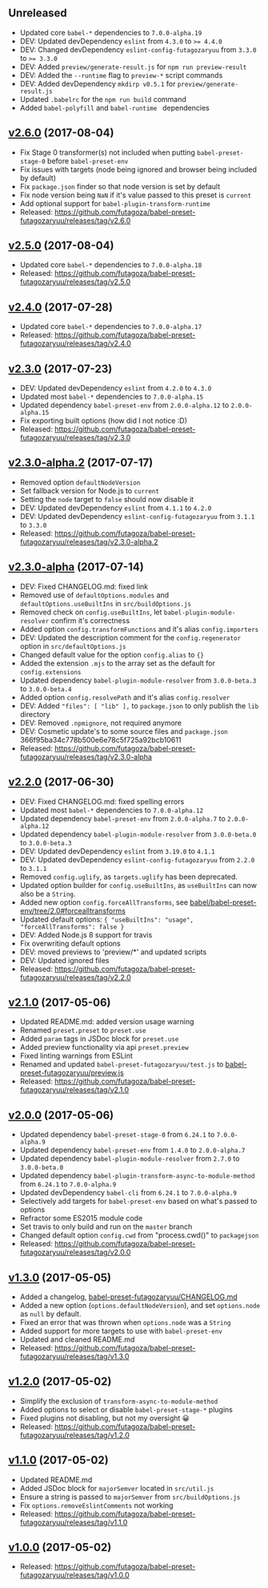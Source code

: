 ## Unreleased

* Updated core `babel-*` dependencies to `7.0.0-alpha.19`
* DEV: Updated devDependency `eslint` from `4.3.0` to `>= 4.4.0`
* DEV: Changed devDependency `eslint-config-futagozaryuu` from `3.3.0` to `>= 3.3.0`
* DEV: Added `preview/generate-result.js` for `npm run preview-result`
* DEV: Added the `--runtime` flag to `preview-*` script commands
* DEV: Added devDependency `mkdirp v0.5.1` for `preview/generate-result.js`
* Updated `.babelrc` for the `npm run build` command
* Added `babel-polyfill` and `babel-runtime ` dependencies

<a name="2.6.0"></a>
## [v2.6.0](https://github.com/futagoza/babel-preset-futagozaryuu/compare/v2.5.0...v2.6.0) (2017-08-04)

* Fix Stage 0 transformer(s) not included when putting `babel-preset-stage-0` before `babel-preset-env`
* Fix issues with targets (node being ignored and browser being included by default)
* Fix `package.json` finder so that node version is set by default
* Fix node version being `NaN` if it's value passed to this preset is `current`
* Add optional support for `babel-plugin-transform-runtime`
* Released: https://github.com/futagoza/babel-preset-futagozaryuu/releases/tag/v2.6.0

<a name="2.5.0"></a>
## [v2.5.0](https://github.com/futagoza/babel-preset-futagozaryuu/compare/v2.4.0...v2.5.0) (2017-08-04)

* Updated core `babel-*` dependencies to `7.0.0-alpha.18`
* Released: https://github.com/futagoza/babel-preset-futagozaryuu/releases/tag/v2.5.0

<a name="2.4.0"></a>
## [v2.4.0](https://github.com/futagoza/babel-preset-futagozaryuu/compare/v2.3.0...v2.4.0) (2017-07-28)

* Updated core `babel-*` dependencies to `7.0.0-alpha.17`
* Released: https://github.com/futagoza/babel-preset-futagozaryuu/releases/tag/v2.4.0

<a name="2.3.0"></a>
## [v2.3.0](https://github.com/futagoza/babel-preset-futagozaryuu/compare/v2.3.0-alpha.2...v2.3.0) (2017-07-23)

* DEV: Updated devDependency `eslint` from `4.2.0` to `4.3.0`
* Updated most `babel-*` dependencies to `7.0.0-alpha.15`
* Updated dependency `babel-preset-env` from `2.0.0-alpha.12` to `2.0.0-alpha.15`
* Fix exporting built options (how did I not notice :D)
* Released: https://github.com/futagoza/babel-preset-futagozaryuu/releases/tag/v2.3.0

<a name="2.3.0-alpha.2"></a>
## [v2.3.0-alpha.2](https://github.com/futagoza/babel-preset-futagozaryuu/compare/v2.3.0-alpha...v2.3.0-alpha.2) (2017-07-17)

* Removed option `defaultNodeVersion`
* Set fallback version for Node.js to `current`
* Setting the `node` target to `false` should now disable it
* DEV: Updated devDependency `eslint` from `4.1.1` to `4.2.0`
* DEV: Updated devDependency `eslint-config-futagozaryuu` from `3.1.1` to `3.3.0`
* Released: https://github.com/futagoza/babel-preset-futagozaryuu/releases/tag/v2.3.0-alpha.2

<a name="2.3.0-alpha"></a>
## [v2.3.0-alpha](https://github.com/futagoza/babel-preset-futagozaryuu/compare/v2.2.0...v2.3.0-alpha) (2017-07-14)

* DEV: Fixed CHANGELOG.md: fixed link
* Removed use of `defaultOptions.modules` and `defaultOptions.useBuiltIns` in `src/buildOptions.js`
* Removed check on `config.useBuiltIns`, let `babel-plugin-module-resolver` confirm it's correctness
* Added option `config.transformFunctions` and it's alias `config.importers`
* DEV: Updated the description comment for the `config.regenerator` option in `src/defaultOptions.js`
* Changed default value for the option `config.alias` to `{}`
* Added the extension `.mjs` to the array set as the default for `config.extensions`
* Updated dependency `babel-plugin-module-resolver` from `3.0.0-beta.3` to `3.0.0-beta.4`
* Added option `config.resolvePath` and it's alias `config.resolver`
* DEV: Added `"files": [ "lib" ],` to `package.json` to only publish the `lib` directory
* DEV: Removed `.npmignore`, not required anymore
* DEV: Cosmetic update's to some source files and `package.json` 366f95ba34c778b500e6e78c5f725a92bcb10611
* Released: https://github.com/futagoza/babel-preset-futagozaryuu/releases/tag/v2.3.0-alpha

<a name="2.2.0"></a>
## [v2.2.0](https://github.com/futagoza/babel-preset-futagozaryuu/compare/v2.1.0...v2.2.0) (2017-06-30)

* DEV: Fixed CHANGELOG.md: fixed spelling errors
* Updated most `babel-*` dependencies to `7.0.0-alpha.12`
* Updated dependency `babel-preset-env` from `2.0.0-alpha.7` to `2.0.0-alpha.12`
* Updated dependency `babel-plugin-module-resolver` from `3.0.0-beta.0` to `3.0.0-beta.3`
* DEV: Updated devDependency `eslint` from `3.19.0` to `4.1.1`
* DEV: Updated devDependency `eslint-config-futagozaryuu` from `2.2.0` to `3.1.1`
* Removed `config.uglify`, as `targets.uglify` has been deprecated.
* Updated option builder for `config.useBuiltIns`, as `useBuiltIns` can now also be a `String`.
* Added new option `config.forceAllTransforms`, see [babel/babel-preset-env/tree/2.0#forcealltransforms](https://github.com/babel/babel-preset-env/tree/2.0#forcealltransforms)
* Updated default options: `{ "useBuiltIns": "usage", "forceAllTransforms": false }`
* DEV: Added Node.js 8 support for travis
* Fix overwriting default options
* DEV: moved previews to 'preview/*' and updated scripts
* DEV: Updated ignored files
* Released: https://github.com/futagoza/babel-preset-futagozaryuu/releases/tag/v2.2.0

<a name="2.1.0"></a>
## [v2.1.0](https://github.com/futagoza/babel-preset-futagozaryuu/compare/v2.0.0...v2.1.0) (2017-05-06)

* Updated README.md: added version usage warning
* Renamed `preset.preset` to `preset.use`
* Added `param` tags in JSDoc block for `preset.use`
* Added preview functionality via api `preset.preview`
* Fixed linting warnings from ESLint
* Renamed and updated `babel-preset-futagozaryuu/test.js` to [babel-preset-futagozaryuu/preview.js](https://github.com/futagoza/babel-preset-futagozaryuu/blob/master/preview.js)
* Released: https://github.com/futagoza/babel-preset-futagozaryuu/releases/tag/v2.1.0

<a name="2.0.0"></a>
## [v2.0.0](https://github.com/futagoza/babel-preset-futagozaryuu/compare/v1.3.0...v2.0.0) (2017-05-06)

* Updated dependency `babel-preset-stage-0` from `6.24.1` to `7.0.0-alpha.9`
* Updated dependency `babel-preset-env` from `1.4.0` to `2.0.0-alpha.7`
* Updated dependency `babel-plugin-module-resolver` from `2.7.0` to `3.0.0-beta.0`
* Updated dependency `babel-plugin-transform-async-to-module-method` from `6.24.1` to `7.0.0-alpha.9`
* Updated devDependency `babel-cli` from `6.24.1` to `7.0.0-alpha.9`
* Selectively add targets for `babel-preset-env` based on what's passed to options
* Refractor some ES2015 module code
* Set travis to only build and run on the `master` branch
* Changed default option `config.cwd` from "process.cwd()" to `packagejson`
* Released: https://github.com/futagoza/babel-preset-futagozaryuu/releases/tag/v2.0.0

<a name="1.3.0"></a>
## [v1.3.0](https://github.com/futagoza/babel-preset-futagozaryuu/compare/v1.2.0...v1.3.0) (2017-05-05)

* Added a changelog, [babel-preset-futagozaryuu/CHANGELOG.md](https://github.com/futagoza/babel-preset-futagozaryuu/blob/master/CHANGELOG.md)
* Added a new option (`options.defaultNodeVersion`), and set `options.node` as `null` by default.
* Fixed an error that was thrown when `options.node` was a `String`
* Added support for more targets to use with `babel-preset-env`
* Updated and cleaned README.md
* Released: https://github.com/futagoza/babel-preset-futagozaryuu/releases/tag/v1.3.0

<a name="1.2.0"></a>
## [v1.2.0](https://github.com/futagoza/babel-preset-futagozaryuu/compare/v1.1.0...v1.2.0) (2017-05-02)

* Simplify the exclusion of `transform-async-to-module-method`
* Added options to select or disable `babel-preset-stage-*` plugins
* Fixed plugins not disabling, but not my oversight 😀
* Released: https://github.com/futagoza/babel-preset-futagozaryuu/releases/tag/v1.2.0

<a name="1.1.0"></a>
## [v1.1.0](https://github.com/futagoza/babel-preset-futagozaryuu/compare/v1.0.0...v1.1.0) (2017-05-02)

* Updated README.md
* Added JSDoc block for `majorSemver` located in `src/util.js`
* Ensure a string is passed to `majorSemver` from `src/buildOptions.js`
* Fix `options.removeEslintComments` not working
* Released: https://github.com/futagoza/babel-preset-futagozaryuu/releases/tag/v1.1.0

<a name="1.0.0"></a>
## [v1.0.0](https://github.com/futagoza/babel-preset-futagozaryuu/commits/v1.0.0) (2017-05-02)

* Released: https://github.com/futagoza/babel-preset-futagozaryuu/releases/tag/v1.0.0
